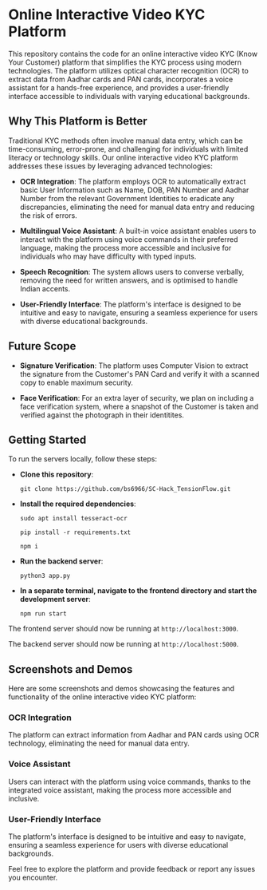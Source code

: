 # Online Interactive Video KYC Platform

This repository contains the code for an online interactive video KYC (Know Your Customer) platform that simplifies the KYC process using modern technologies. The platform utilizes optical character recognition (OCR) to extract data from Aadhar cards and PAN cards, incorporates a voice assistant for a hands-free experience, and provides a user-friendly interface accessible to individuals with varying educational backgrounds.

## Why This Platform is Better

Traditional KYC methods often involve manual data entry, which can be time-consuming, error-prone, and challenging for individuals with limited literacy or technology skills. Our online interactive video KYC platform addresses these issues by leveraging advanced technologies:

- **OCR Integration**: The platform employs OCR to automatically extract basic User Information such as Name, DOB, PAN Number and Aadhar Number from the relevant Government Identities to eradicate any discrepancies, eliminating the need for manual data entry and reducing the risk of errors.

- **Multilingual Voice Assistant**: A built-in voice assistant enables users to interact with the platform using voice commands in their preferred language, making the process more accessible and inclusive for individuals who may have difficulty with typed inputs.

- **Speech Recognition**: The system allows users to converse verbally, removing the need for written answers, and is optimised to handle Indian accents.

- **User-Friendly Interface**: The platform's interface is designed to be intuitive and easy to navigate, ensuring a seamless experience for users with diverse educational backgrounds.

## Future Scope

- **Signature Verification**: The platform uses Computer Vision to extract the signature from the Customer's PAN Card and verify it with a scanned copy to enable maximum security.

- **Face Verification**: For an extra layer of security, we plan on including a face verification system, where a snapshot of the Customer is taken and verified against the photograph in their identitites.
  
## Getting Started

To run the servers locally, follow these steps:

- **Clone this repository**:

  ```git clone https://github.com/bs6966/SC-Hack_TensionFlow.git```

- **Install the required dependencies**:

  ```sudo apt install tesseract-ocr```
  
  ```pip install -r requirements.txt```
  
  ```npm i```
  
- **Run the backend server**:

  ```python3 app.py```
  
- **In a separate terminal, navigate to the frontend directory and start the development server**:

  ```npm run start```

The frontend server should now be running at `http://localhost:3000`.

The backend server should now be running at `http://localhost:5000`.

## Screenshots and Demos

Here are some screenshots and demos showcasing the features and functionality of the online interactive video KYC platform:

### OCR Integration

The platform can extract information from Aadhar and PAN cards using OCR technology, eliminating the need for manual data entry.

### Voice Assistant

Users can interact with the platform using voice commands, thanks to the integrated voice assistant, making the process more accessible and inclusive.

### User-Friendly Interface

The platform's interface is designed to be intuitive and easy to navigate, ensuring a seamless experience for users with diverse educational backgrounds.

Feel free to explore the platform and provide feedback or report any issues you encounter.
